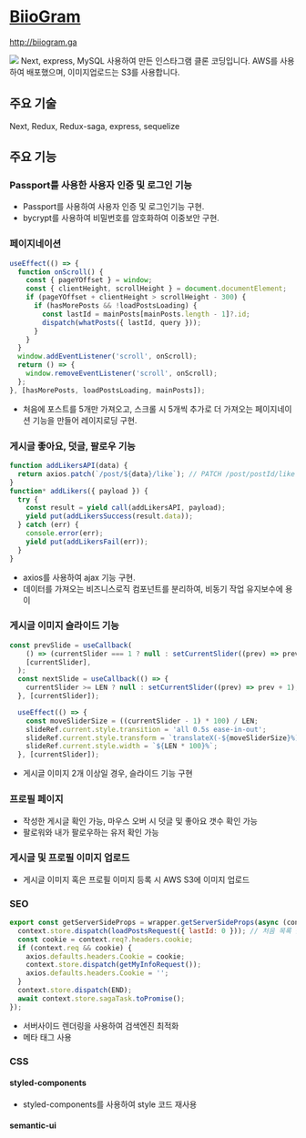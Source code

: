 # [BiioGram](http://biiogram.ga)
http://biiogram.ga  
  
<img src="https://postfiles.pstatic.net/MjAyMTAyMDJfMTcy/MDAxNjEyMjQ2OTM3MzAy.Hwb4lzjIbFDUZEKmur5bJHC55asg4OpOeE7U16HAhxkg.81ypipjv3d_nLbi2qDPP-F09aN-tkRXcNhiDcKstnEwg.GIF.bohwajung/biiogram.gif?type=w966">
Next, express, MySQL  사용하여 만든 인스타그램 클론 코딩입니다.  
AWS를 사용하여 배포했으며, 이미지업로드는 S3를 사용합니다.

## 주요 기술
Next, Redux, Redux-saga, express, sequelize

## 주요 기능

### Passport를 사용한 사용자 인증 및 로그인 기능
- Passport를 사용하여 사용자 인증 및 로그인기능 구현.  
- bycrypt를 사용하여 비밀번호를 암호화하여 이중보안 구현.

### 페이지네이션
```js
useEffect(() => {
  function onScroll() {
    const { pageYOffset } = window;
    const { clientHeight, scrollHeight } = document.documentElement;
    if (pageYOffset + clientHeight > scrollHeight - 300) {
      if (hasMorePosts && !loadPostsLoading) {
        const lastId = mainPosts[mainPosts.length - 1]?.id;
        dispatch(whatPosts({ lastId, query }));
      }
    }
  }
  window.addEventListener('scroll', onScroll);
  return () => {
    window.removeEventListener('scroll', onScroll);
  };
}, [hasMorePosts, loadPostsLoading, mainPosts]);
```
- 처음에 포스트를 5개만 가져오고, 스크롤 시 5개씩 추가로 더 가져오는 페이지네이션 기능을 만들어 레이지로딩 구현.

### 게시글 좋아요, 덧글, 팔로우 기능
```js
function addLikersAPI(data) {
  return axios.patch(`/post/${data}/like`); // PATCH /post/postId/like
}
function* addLikers({ payload }) {
  try {
    const result = yield call(addLikersAPI, payload);
    yield put(addLikersSuccess(result.data));
  } catch (err) {
    console.error(err);
    yield put(addLikersFail(err));
  }
}
```
- axios를 사용하여 ajax 기능 구현. 
- 데이터를 가져오는 비즈니스로직 컴포넌트를 분리하여, 비동기 작업 유지보수에 용이  

### 게시글 이미지 슬라이드 기능

```js
const prevSlide = useCallback(
    () => (currentSlider === 1 ? null : setCurrentSlider((prev) => prev - 1)),
    [currentSlider],
  );
  const nextSlide = useCallback(() => {
    currentSlider >= LEN ? null : setCurrentSlider((prev) => prev + 1);
  }, [currentSlider]);

  useEffect(() => {
    const moveSliderSize = ((currentSlider - 1) * 100) / LEN;
    slideRef.current.style.transition = 'all 0.5s ease-in-out';
    slideRef.current.style.transform = `translateX(-${moveSliderSize}%)`;
    slideRef.current.style.width = `${LEN * 100}%`;
  }, [currentSlider]);
  ```
  - 게시글 이미지 2개 이상일 경우, 슬라이드 기능 구현  

### 프로필 페이지  

- 작성한 게시글 확인 가능, 마우스 오버 시 덧글 및 좋아요 갯수 확인 가능  
- 팔로워와 내가 팔로우하는 유저 확인 가능  


### 게시글 및 프로필 이미지 업로드
- 게시글 이미지 혹은 프로필 이미지 등록 시 AWS S3에 이미지 업로드 

### SEO
```js
export const getServerSideProps = wrapper.getServerSideProps(async (context) => {
  context.store.dispatch(loadPostsRequest({ lastId: 0 })); // 처음 목록 불러오기
  const cookie = context.req?.headers.cookie;
  if (context.req && cookie) {
    axios.defaults.headers.Cookie = cookie;
    context.store.dispatch(getMyInfoRequest());
    axios.defaults.headers.Cookie = '';
  }
  context.store.dispatch(END);
  await context.store.sagaTask.toPromise();
});
```
- 서버사이드 렌더링을 사용하여 검색엔진 최적화  
- 메타 태그 사용

### CSS
#### styled-components
- styled-components를 사용하여 style 코드 재사용
#### semantic-ui
